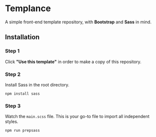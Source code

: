 # Templance
A simple front-end template repository, with **Bootstrap** and **Sass** in mind.

## Installation
### Step 1
Click **"Use this template"** in order to make a copy of this repository.
### Step 2
Install Sass in the root directory.
```console
npm install sass
```
### Step 3
Watch the `main.scss` file. This is your go-to file to import all independent styles.
```console
npm run prepsass
```

